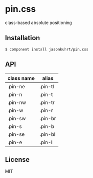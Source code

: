 # pin.css

  class-based absolute positioning

## Installation

    $ component install jasonkuhrt/pin.css

## API

  class name | alias
  -----------|--------
  .pin-ne    | .pin-tl
  .pin-n     | .pin-t
  .pin-nw    | .pin-tr
  .pin-w     | .pin-r
  .pin-sw    | .pin-br
  .pin-s     | .pin-b
  .pin-se    | .pin-bl
  .pin-e     | .pin-l


## License

  MIT
